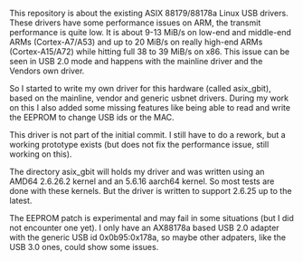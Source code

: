 This repository is about the existing ASIX 88179/88178a Linux USB drivers. These
drivers have some performance issues on ARM, the transmit performance is quite
low. It is about 9-13 MiB/s on low-end and middle-end ARMs (Cortex-A7/A53) and
up to 20 MiB/s on really high-end ARMs (Cortex-A15/A72) while hitting full 38 to
39 MiB/s on x86. This issue can be seen in USB 2.0 mode and happens with the
mainline driver and the Vendors own driver.

So I started to write my own driver for this hardware (called asix_gbit), based
on the mainline, vendor and generic usbnet drivers. During my work on this I
also added some missing features like being able to read and write the EEPROM to
change USB ids or the MAC.

This driver is not part of the initial commit. I still have to do a rework, but
a working prototype exists (but does not fix the performance issue, still working
on this).

The directory asix_gbit will holds my driver and was written using an AMD64
2.6.26.2 kernel and an 5.6.16 aarch64 kernel. So most tests are done with these
kernels. But the driver is written to support 2.6.25 up to the latest.

The EEPROM patch is experimental and may fail in some situations (but I did not
encounter one yet). I only have an AX88178a based USB 2.0 adapter with the
generic USB id 0x0b95:0x178a, so maybe other adpaters, like the USB 3.0 ones,
could show some issues.
